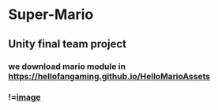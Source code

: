 # Super-Mario
## Unity final team project
### we download mario module in https://hellofangaming.github.io/HelloMarioAssets
### !=[image](https://github.com/timchen1015/Super-Mario/blob/main/mario%20final%20demo.gif)
